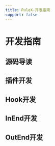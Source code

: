 ```yaml
---
title: RuleX-开发指南
support: false
---
```


# 开发指南
## 源码导读

## 插件开发

## Hook开发

## InEnd开发

## OutEnd开发